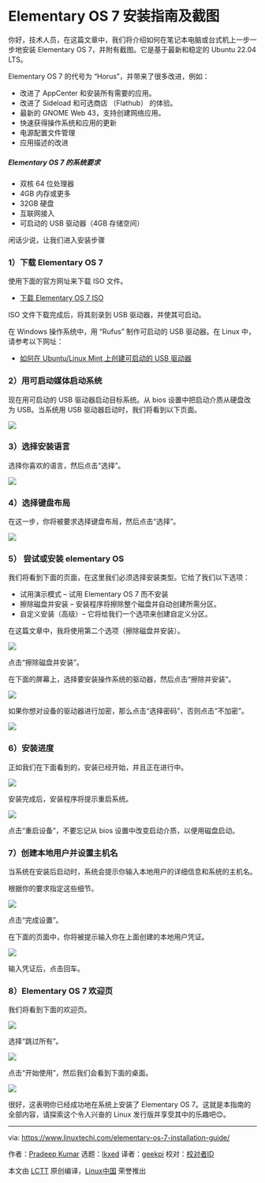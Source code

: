 [#]: subject: "Elementary OS 7 Installation Guide with Screenshots"
[#]: via: "https://www.linuxtechi.com/elementary-os-7-installation-guide/"
[#]: author: "Pradeep Kumar https://www.linuxtechi.com/author/pradeep/"
[#]: collector: "lkxed"
[#]: translator: "geekpi"
[#]: reviewer: " "
[#]: publisher: " "
[#]: url: " "

Elementary OS 7 安装指南及截图
======

你好，技术人员，在这篇文章中，我们将介绍如何在笔记本电脑或台式机上一步一步地安装 Elementary OS 7，并附有截图。它是基于最新和稳定的 Ubuntu 22.04 LTS。

Elementary OS 7 的代号为 “Horus”，并带来了很多改进，例如：

- 改进了 AppCenter 和安装所有需要的应用。
- 改进了 Sideload 和可选商店 （Flathub） 的体验。
- 最新的 GNOME Web 43，支持创建网络应用。
- 快速获得操作系统和应用的更新
- 电源配置文件管理
- 应用描述的改进

##### Elementary OS 7 的系统要求

- 双核 64 位处理器
- 4GB 内存或更多
- 32GB 硬盘
- 互联网接入
- 可启动的 USB 驱动器（4GB 存储空间）

闲话少说，让我们进入安装步骤

### 1）下载 Elementary OS 7

使用下面的官方网址来下载 ISO 文件。

- [下载 Elementary OS 7 ISO][1]

ISO 文件下载完成后，将其刻录到 USB 驱动器，并使其可启动。

在 Windows 操作系统中，用 “Rufus” 制作可启动的 USB 驱动器。在 Linux 中，请参考以下网址：

- [如何在 Ubuntu/Linux Mint 上创建可启动的 USB 驱动器][2]

### 2）用可启动媒体启动系统

现在用可启动的 USB 驱动器启动目标系统。从 bios 设置中把启动介质从硬盘改为 USB。当系统用 USB 驱动器启动时，我们将看到以下页面。

![][3]

### 3）选择安装语言

选择你喜欢的语言，然后点击“选择”。

![][4]

### 4）选择键盘布局

在这一步，你将被要求选择键盘布局，然后点击“选择”。

![][5]

### 5） 尝试或安装 elementary OS

我们将看到下面的页面，在这里我们必须选择安装类型。它给了我们以下选项：

- 试用演示模式 – 试用 Elementary OS 7 而不安装
- 擦除磁盘并安装 – 安装程序将擦除整个磁盘并自动创建所需分区。
- 自定义安装（高级）– 它将给我们一个选项来创建自定义分区。

在这篇文章中，我将使用第二个选项（擦除磁盘并安装）。

![][6]

点击“擦除磁盘并安装”。

在下面的屏幕上，选择要安装操作系统的驱动器，然后点击“擦除并安装”。

![][7]

如果你想对设备的驱动器进行加密，那么点击“选择密码”，否则点击“不加密”。

![][8]

### 6）安装进度

正如我们在下面看到的，安装已经开始，并且正在进行中。

![][9]

安装完成后，安装程序将提示重启系统。

![][10]

点击“重启设备”，不要忘记从 bios 设置中改变启动介质，以便用磁盘启动。

### 7）创建本地用户并设置主机名

当系统在安装后启动时，系统会提示你输入本地用户的详细信息和系统的主机名。

根据你的要求指定这些细节。

![][11]

点击“完成设置”。

在下面的页面中，你将被提示输入你在上面创建的本地用户凭证。

![][12]

输入凭证后，点击回车。

### 8）Elementary OS 7 欢迎页

我们将看到下面的欢迎页。

![][13]

选择“跳过所有”。

![][14]

点击“开始使用”，然后我们会看到下面的桌面。

![][15]

很好，这表明你已经成功地在系统上安装了 Elementary OS 7。这就是本指南的全部内容，请探索这个令人兴奋的 Linux 发行版并享受其中的乐趣吧😊。

--------------------------------------------------------------------------------

via: https://www.linuxtechi.com/elementary-os-7-installation-guide/

作者：[Pradeep Kumar][a]
选题：[lkxed][b]
译者：[geekpi](https://github.com/geekpi)
校对：[校对者ID](https://github.com/校对者ID)

本文由 [LCTT](https://github.com/LCTT/TranslateProject) 原创编译，[Linux中国](https://linux.cn/) 荣誉推出

[a]: https://www.linuxtechi.com/author/pradeep/
[b]: https://github.com/lkxed
[1]: https://elementary.io/
[2]: https://www.linuxtechi.com/create-bootable-usb-disk-dvd-ubuntu-linux-mint/
[3]: https://www.linuxtechi.com/wp-content/uploads/2023/02/BootScreen-elementaryOS7.png?ezimgfmt=ng:webp/ngcb22
[4]: https://www.linuxtechi.com/wp-content/uploads/2023/02/Keyboard-Layout-ElementaryOS7-Installation.png?ezimgfmt=ng:webp/ngcb22
[5]: https://www.linuxtechi.com/wp-content/uploads/2023/02/Keyboard-Layout-ElementaryOS7-Installation.png?ezimgfmt=ng:webp/ngcb22
[6]: https://www.linuxtechi.com/wp-content/uploads/2023/02/Installation-Type-ElementaryOS7.png?ezimgfmt=ngcb22/notWebP
[7]: https://www.linuxtechi.com/wp-content/uploads/2023/02/Select-Drive-for-elementaryOS7-Installation.png?ezimgfmt=ng:webp/ngcb22
[8]: https://www.linuxtechi.com/wp-content/uploads/2023/02/Encryption-Drive-ElementaryOS7-Installation.png?ezimgfmt=ng:webp/ngcb22
[9]: https://www.linuxtechi.com/wp-content/uploads/2023/02/ElementaryOS7-Installation-Progress.png?ezimgfmt=ng:webp/ngcb22
[10]: https://www.linuxtechi.com/wp-content/uploads/2023/02/Restart-Device-After-elementaryOS7-Installation.png?ezimgfmt=ng:webp/ngcb22
[11]: https://www.linuxtechi.com/wp-content/uploads/2023/02/Create-Local-Account-ElementaryOS7.png?ezimgfmt=ng:webp/ngcb22
[12]: https://www.linuxtechi.com/wp-content/uploads/2023/02/Login-screen-elementaryos7.png?ezimgfmt=ng:webp/ngcb22
[13]: https://www.linuxtechi.com/wp-content/uploads/2023/02/ElementaryOS7-Welcome-Screen.png?ezimgfmt=ng:webp/ngcb22
[14]: https://www.linuxtechi.com/wp-content/uploads/2023/02/Get-Started-ElementaryOS7.png?ezimgfmt=ng:webp/ngcb22
[15]: https://www.linuxtechi.com/wp-content/uploads/2023/02/Desktop-Screen-ElementaryOS7-After-Installation.png